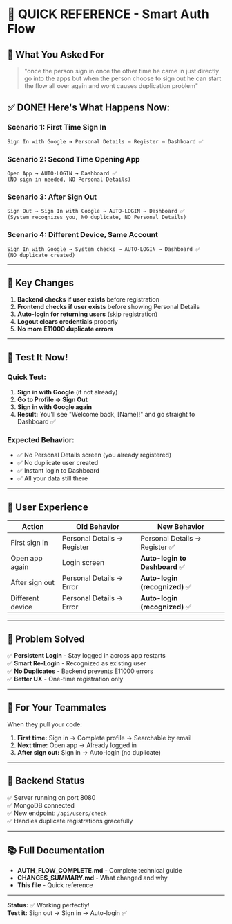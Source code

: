 # 🎯 QUICK REFERENCE - Smart Auth Flow

## 🚀 What You Asked For

> "once the person sign in once the other time he came in just directly go into the apps but when the person choose to sign out he can start the flow all over again and wont causes duplication problem"

## ✅ DONE! Here's What Happens Now:

### Scenario 1: First Time Sign In
```
Sign In with Google → Personal Details → Register → Dashboard ✅
```

### Scenario 2: Second Time Opening App
```
Open App → AUTO-LOGIN → Dashboard ✅
(NO sign in needed, NO Personal Details)
```

### Scenario 3: After Sign Out
```
Sign Out → Sign In with Google → AUTO-LOGIN → Dashboard ✅
(System recognizes you, NO duplicate, NO Personal Details)
```

### Scenario 4: Different Device, Same Account
```
Sign In with Google → System checks → AUTO-LOGIN → Dashboard ✅
(NO duplicate created)
```

---

## 🔑 Key Changes

1. **Backend checks if user exists** before registration
2. **Frontend checks if user exists** before showing Personal Details
3. **Auto-login for returning users** (skip registration)
4. **Logout clears credentials** properly
5. **No more E11000 duplicate errors**

---

## 🧪 Test It Now!

### Quick Test:
1. **Sign in with Google** (if not already)
2. **Go to Profile → Sign Out**
3. **Sign in with Google again**
4. **Result:** You'll see "Welcome back, [Name]!" and go straight to Dashboard ✅

### Expected Behavior:
- ✅ No Personal Details screen (you already registered)
- ✅ No duplicate user created
- ✅ Instant login to Dashboard
- ✅ All your data still there

---

## 📱 User Experience

| Action | Old Behavior | New Behavior |
|--------|--------------|--------------|
| First sign in | Personal Details → Register | Personal Details → Register ✅ |
| Open app again | Login screen | **Auto-login to Dashboard** ✅ |
| After sign out | Personal Details → Error | **Auto-login (recognized)** ✅ |
| Different device | Personal Details → Error | **Auto-login (recognized)** ✅ |

---

## 🎉 Problem Solved

✅ **Persistent Login** - Stay logged in across app restarts  
✅ **Smart Re-Login** - Recognized as existing user  
✅ **No Duplicates** - Backend prevents E11000 errors  
✅ **Better UX** - One-time registration only  

---

## 📝 For Your Teammates

When they pull your code:
1. **First time:** Sign in → Complete profile → Searchable by email
2. **Next time:** Open app → Already logged in
3. **After sign out:** Sign in → Auto-login (no duplicate)

---

## 🔧 Backend Status

✅ Server running on port 8080  
✅ MongoDB connected  
✅ New endpoint: `/api/users/check`  
✅ Handles duplicate registrations gracefully

---

## 📚 Full Documentation

- **AUTH_FLOW_COMPLETE.md** - Complete technical guide
- **CHANGES_SUMMARY.md** - What changed and why
- **This file** - Quick reference

---

**Status:** ✅ Working perfectly!  
**Test it:** Sign out → Sign in → Auto-login ✅
